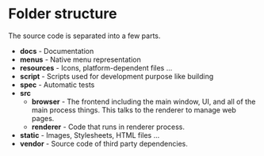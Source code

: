 # Folder structure

The source code is separated into a few parts.

- **docs** - Documentation
- **menus** - Native menu representation
- **resources** - Icons, platform-dependent files ...
- **script** - Scripts used for development purpose like building
- **spec** - Automatic tests
- **src**
  - **browser** -  The frontend including the main window, UI, and all of the main process things. This talks to the renderer to manage web pages.
  - **renderer** - Code that runs in renderer process.
- **static** - Images, Stylesheets, HTML files ...
- **vendor** - Source code of third party dependencies.
